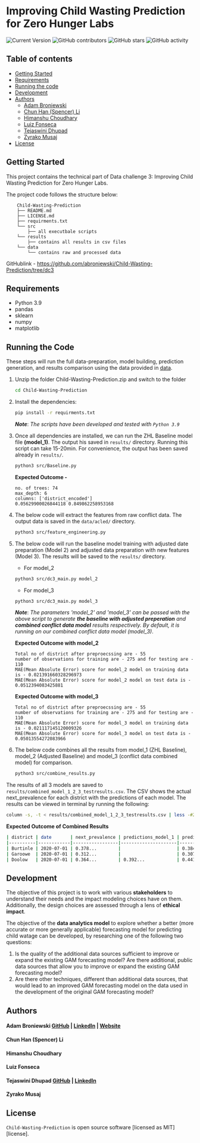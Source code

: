 # Improving Child Wasting Prediction for Zero Hunger Labs

![Current Version](https://img.shields.io/badge/version-v0.5-blue)
![GitHub contributors](https://img.shields.io/github/contributors/abroniewski/Child-Wasting-Prediction)
![GitHub stars](https://img.shields.io/github/stars/abroniewski/README-Template?style=social)
![GitHub activity](https://img.shields.io/github/commit-activity/w/abroniewski/Child-Wasting-Prediction?logoColor=brightgreen)

## Table of contents

- [Getting Started](#getting-started)
- [Requirements](#Requirements)
- [Running the code](#running-the-code)
- [Development](#Development)
- [Authors](#authors)
  - [Adam Broniewski](#adam-broniewski)
  - [Chun Han (Spencer) Li](#chun-han-spencer-li)
  - [Himanshu Choudhary](#himanshu-choudhary)
  - [Luiz Fonseca](#luiz-fonseca)
  - [Tejaswini Dhupad](#tejaswini-dhupad)
  - [Zyrako Musaj](#zyrako-musaj)
- [License](#license)

## Getting Started

This project contains the technical part of Data challenge 3: Improving Child Wasting Prediction for Zero Hunger Labs.

The project code follows the structure below:

```
	Child-Wasting-Prediction
	├── README.md
	├── LICENSE.md
	├── requirments.txt
	└── src
		├── all executbale scripts
	└── results
		├── contains all results in csv files
	└── data
		└── contains raw and processed data
```
GitHublink - https://github.com/abroniewski/Child-Wasting-Prediction/tree/dc3

## Requirements
- Python 3.9
- pandas
- sklearn
- numpy
- matplotlib

## Running the Code

These steps will run the full data-preparation, model building, prediction generation, and results comparison using the data provided in [data](https://github.com/abroniewski/Child-Wasting-Prediction.git/data).

1. Unzip the folder Child-Wasting-Prediction.zip and switch to the folder
    ```bash
    cd Child-Wasting-Prediction
    ```

2. Install the dependencies:
    ```bash
    pip install -r requirments.txt
    ```
   ***Note***: *The scripts have been developed and tested with `Python 3.9`*

3. Once all dependencies are installed, we can run the ZHL Baseline model file **(model_1)**. The output his saved in `results/` directory. Running this script can take 15-20min. For convenience, the output has been saved already in `results/`.
    ```bash
    python3 src/Baseline.py
    ```
    **Expected Outcome -** 
    ```
    no. of trees: 74
    max_depth: 6
    columns: ['district_encoded']
    0.05629900026844118 0.849862258953168
    ```

4. The below code will extract the features from raw conflict data. The output data is saved in the `data/acled/` directory.

    ```bash
    python3 src/feature_engineering.py
    ```

5. The below code will run the baseline model training with adjusted date preparation (Model 2) and adjusted data preparation with new features (Model 3). The results will be saved to the `results/` directory.  
    - For model_2
    ```bash
    python3 src/dc3_main.py model_2
    ```
    - For model_3
    ```bash
    python3 src/dc3_main.py model_3
    ```
    ***Note***: *The parameters 'model_2' and 'model_3' can be passed with the above script to generate **the baseline with adjusted preperation** and **combined conflict data model** results respectively. By default, it is running on our combined conflict data model (model_3)*.  

    **Expected Outcome with model_2** 
    ```
    Total no of district after preproecssing are - 55 
    number of observations for training are - 275 and for testing are - 110 
    MAE(Mean Absolute Error) score for model_2 model on training data is - 0.021391660328296973
    MAE(Mean Absolute Error) score for model_2 model on test data is - 0.0512394083425881 
    ```
    **Expected Outcome with model_3** 
    ```
    Total no of district after preproecssing are - 55 
    number of observations for training are - 275 and for testing are - 110 
    MAE(Mean Absolute Error) score for model_3 model on training data is - 0.021117145120009326
    MAE(Mean Absolute Error) score for model_3 model on test data is - 0.05013554272083966 
    ```

6.  The below code combines all the results from model_1 (ZHL Baseline), model_2 (Adjusted Baseline) and model_3 (conflict data combined model) for comparison. 
    ```bash
    python3 src/combine_results.py
    ```
    
The results of all 3 models are saved to `results/combined_model_1_2_3_testresults.csv`. The CSV shows the actual next_prevalence for each district with the predictions of each model. The results can be viewed in terminal by running the following:
```bash
column -s, -t < results/combined_model_1_2_3_testresults.csv | less -#2 -N -S
```
**Expected Outcome of Combined Results** 

```bash
| district | date       | next_prevalence | predictions_model_1 | predictions_model_2 | predictions_model_3 |
|----------|------------|-----------------|---------------------|---------------------|---------------------|
| Burtinle | 2020-07-01 | 0.378...        |                     | 0.384...            | 0.363...            |
| Garoowe  | 2020-07-01 | 0.312...        |                     | 0.307...            | 0.295...            |
| Doolow   | 2020-07-01 | 0.364...        | 0.392...            | 0.441...            | 0.406...            |
```

## Development

The objective of this project is to work with various ****stakeholders**** to understand their needs and the impact modeling choices have on them. Additionally, the design choices are assessed through a lens of **ethical impact**.

The objective of the **data analytics model** to explore whether a better (more accurate or more generally applicable) forecasting model for predicting child watage can be developed, by researching one of the following two questions:
1. Is the quality of the additional data sources sufficient to improve or expand the existing GAM forecasting model? Are there additional, public data sources that allow you to improve or expand the existing GAM forecasting model?
2. Are there other techniques, different than additional data sources, that would lead to an improved GAM forecasting model on the data used in the development of the original GAM forecasting model?


## Authors

#### Adam Broniewski [GitHub](https://github.com/abroniewski) | [LinkedIn](https://www.linkedin.com/in/abroniewski/) | [Website](https://adambron.com)
#### Chun Han (Spencer) Li
#### Himanshu Choudhary
#### Luiz Fonseca
#### Tejaswini Dhupad [GitHub](https://github.com/tejaswinidhupad) | [LinkedIn](https://www.linkedin.com/in/tejaswinidhupad/) 
#### Zyrako Musaj

## License

`Child-Wasting-Prediction` is open source software [licensed as MIT][license].
